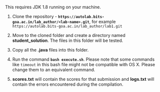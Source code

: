 This requires JDK 1.8 running on your machine.

1. Clone the repository - **`https://autolab.bits-goa.ac.in/lab_author/<lab-name>.git`**, for example    `https://autolab.bits-goa.ac.in/lab_author/lab1.git` 
   
2. Move to the cloned folder and create a directory named **student_solution**. The files in this folder will be tested. 
    
3. Copy all the **.java** files into this folder.  

4. Run the command **`bash execute.sh`**.
Please note that some commands like `timeout` in this bash file might not be compatible with OS X. Please change them to an equivalent command.
  
5. **scores.txt** will contain the scores for that submission and **logs.txt** will contain the errors encountered during the compilation. 